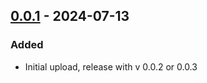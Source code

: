 ## [0.0.1](https://github.com/NintendoLink07/MythicIOGrabber/releases/tag/0.0.1) - 2024-07-13

### Added

- Initial upload, release with v 0.0.2 or 0.0.3